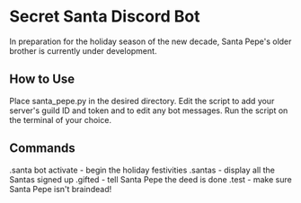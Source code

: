 # Secret Santa Discord Bot

In preparation for the holiday season of the new decade, Santa Pepe's older brother is currently under development.

## How to Use
Place santa_pepe.py in the desired directory. Edit the script to add your server's guild ID and token and to edit any bot messages. Run the script on the terminal of your choice.

## Commands
.santa bot activate - begin the holiday festivities
.santas - display all the Santas signed up
.gifted - tell Santa Pepe the deed is done
.test - make sure Santa Pepe isn't braindead!
